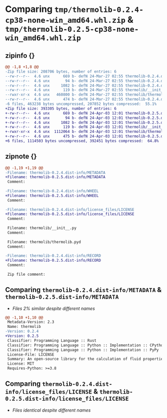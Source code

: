 # Comparing `tmp/thermolib-0.2.4-cp38-none-win_amd64.whl.zip` & `tmp/thermolib-0.2.5-cp38-none-win_amd64.whl.zip`

## zipinfo {}

```diff
@@ -1,8 +1,8 @@
-Zip file size: 208706 bytes, number of entries: 6
--rw-r--r--  4.6 unx      669 b- defN 24-Mar-27 02:55 thermolib-0.2.4.dist-info/METADATA
--rw-r--r--  4.6 unx       94 b- defN 24-Mar-27 02:55 thermolib-0.2.4.dist-info/WHEEL
--rw-r--r--  4.6 unx     1082 b- defN 24-Mar-27 02:55 thermolib-0.2.4.dist-info/license_files/LICENSE
--rw-r--r--  4.6 unx      119 b- defN 24-Mar-27 02:55 thermolib/__init__.py
--rwxr-xr-x  4.6 unx   460800 b- defN 24-Mar-27 02:55 thermolib/thermolib.pyd
--rw-r--r--  4.6 unx      474 b- defN 24-Mar-27 02:55 thermolib-0.2.4.dist-info/RECORD
-6 files, 463238 bytes uncompressed, 207852 bytes compressed:  55.1%
+Zip file size: 393305 bytes, number of entries: 6
+-rw-r--r--  4.6 unx      669 b- defN 24-Apr-03 12:01 thermolib-0.2.5.dist-info/METADATA
+-rw-r--r--  4.6 unx       94 b- defN 24-Apr-03 12:01 thermolib-0.2.5.dist-info/WHEEL
+-rw-r--r--  4.6 unx     1082 b- defN 24-Apr-03 12:01 thermolib-0.2.5.dist-info/license_files/LICENSE
+-rw-r--r--  4.6 unx      119 b- defN 24-Apr-03 12:01 thermolib/__init__.py
+-rwxr-xr-x  4.6 unx  1112064 b- defN 24-Apr-03 12:01 thermolib/thermolib.pyd
+-rw-r--r--  4.6 unx      475 b- defN 24-Apr-03 12:01 thermolib-0.2.5.dist-info/RECORD
+6 files, 1114503 bytes uncompressed, 392451 bytes compressed:  64.8%
```

## zipnote {}

```diff
@@ -1,19 +1,19 @@
-Filename: thermolib-0.2.4.dist-info/METADATA
+Filename: thermolib-0.2.5.dist-info/METADATA
 Comment: 
 
-Filename: thermolib-0.2.4.dist-info/WHEEL
+Filename: thermolib-0.2.5.dist-info/WHEEL
 Comment: 
 
-Filename: thermolib-0.2.4.dist-info/license_files/LICENSE
+Filename: thermolib-0.2.5.dist-info/license_files/LICENSE
 Comment: 
 
 Filename: thermolib/__init__.py
 Comment: 
 
 Filename: thermolib/thermolib.pyd
 Comment: 
 
-Filename: thermolib-0.2.4.dist-info/RECORD
+Filename: thermolib-0.2.5.dist-info/RECORD
 Comment: 
 
 Zip file comment:
```

## Comparing `thermolib-0.2.4.dist-info/METADATA` & `thermolib-0.2.5.dist-info/METADATA`

 * *Files 2% similar despite different names*

```diff
@@ -1,10 +1,10 @@
 Metadata-Version: 2.3
 Name: thermolib
-Version: 0.2.4
+Version: 0.2.5
 Classifier: Programming Language :: Rust
 Classifier: Programming Language :: Python :: Implementation :: CPython
 Classifier: Programming Language :: Python :: Implementation :: PyPy
 License-File: LICENSE
 Summary: An open-source library for the calculation of fluid properties
 License: MIT
 Requires-Python: >=3.8
```

## Comparing `thermolib-0.2.4.dist-info/license_files/LICENSE` & `thermolib-0.2.5.dist-info/license_files/LICENSE`

 * *Files identical despite different names*

